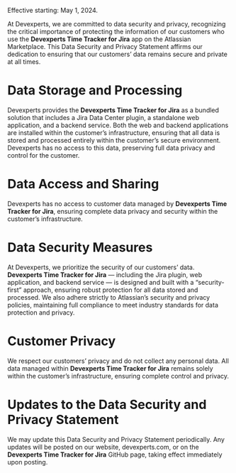 Effective starting: May 1, 2024.

At Devexperts, we are committed to data security and privacy, recognizing the critical importance of protecting the information of our customers who use the **Devexperts Time Tracker for Jira** app on the Atlassian Marketplace. This Data Security and Privacy Statement affirms our dedication to ensuring that our customers’ data remains secure and private at all times.

# Data Storage and Processing
Devexperts provides the **Devexperts Time Tracker for Jira** as a bundled solution that includes a Jira Data Center plugin, a standalone web application, and a backend service. Both the web and backend applications are installed within the customer’s infrastructure, ensuring that all data is stored and processed entirely within the customer’s secure environment. Devexperts has no access to this data, preserving full data privacy and control for the customer.

# Data Access and Sharing
Devexperts has no access to customer data managed by **Devexperts Time Tracker for Jira**, ensuring complete data privacy and security within the customer’s infrastructure.

# Data Security Measures
At Devexperts, we prioritize the security of our customers’ data. **Devexperts Time Tracker for Jira** — including the Jira plugin, web application, and backend service — is designed and built with a “security-first” approach, ensuring robust protection for all data stored and processed. We also adhere strictly to Atlassian’s security and privacy policies, maintaining full compliance to meet industry standards for data protection and privacy.

# Customer Privacy
We respect our customers’ privacy and do not collect any personal data. All data managed within **Devexperts Time Tracker for Jira** remains solely within the customer’s infrastructure, ensuring complete control and privacy.

# Updates to the Data Security and Privacy Statement
We may update this Data Security and Privacy Statement periodically. Any updates will be posted on our website, devexperts.com, or on the **Devexperts Time Tracker for Jira** GitHub page, taking effect immediately upon posting.
